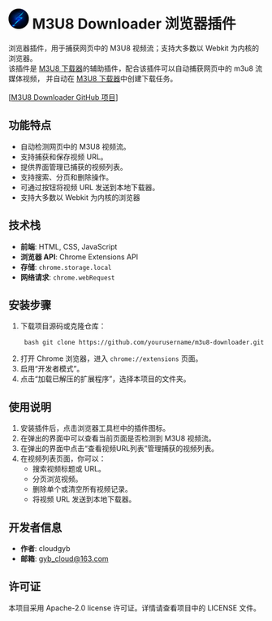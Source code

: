 # <img src="./img/icon.png" width="40px"/> M3U8 Downloader 浏览器插件

浏览器插件，用于捕获网页中的 M3U8 视频流；支持大多数以 Webkit 为内核的浏览器。<br/>
该插件是 [M3U8 下载器](https://github.com/cloudgyb/m3u8-downloader)的辅助插件，配合该插件可以自动捕获网页中的 m3u8 流媒体视频，
并自动在 [M3U8 下载器](https://github.com/cloudgyb/m3u8-downloader)中创建下载任务。
<br/>
<br/>
[[M3U8 Downloader GitHub 项目](https://github.com/cloudgyb/m3u8-downloader)]

## 功能特点

- 自动检测网页中的 M3U8 视频流。
- 支持捕获和保存视频 URL。
- 提供界面管理已捕获的视频列表。
- 支持搜索、分页和删除操作。
- 可通过按钮将视频 URL 发送到本地下载器。
- 支持大多数以 Webkit 为内核的浏览器

## 技术栈

- **前端**: HTML, CSS, JavaScript
- **浏览器 API**: Chrome Extensions API
- **存储**: `chrome.storage.local`
- **网络请求**: `chrome.webRequest`

## 安装步骤

1. 下载项目源码或克隆仓库：
   ```shell
    bash git clone https://github.com/yourusername/m3u8-downloader.git
   ```
2. 打开 Chrome 浏览器，进入 `chrome://extensions` 页面。
3. 启用“开发者模式”。
4. 点击“加载已解压的扩展程序”，选择本项目的文件夹。

## 使用说明

1. 安装插件后，点击浏览器工具栏中的插件图标。
2. 在弹出的界面中可以查看当前页面是否检测到 M3U8 视频流。
3. 在弹出的界面中点击“查看视频URL列表”管理捕获的视频列表。
4. 在视频列表页面，你可以：
    - 搜索视频标题或 URL。
    - 分页浏览视频。
    - 删除单个或清空所有视频记录。
    - 将视频 URL 发送到本地下载器。

## 开发者信息

- **作者**: cloudgyb
- **邮箱**: gyb_cloud@163.com

## 许可证

本项目采用 Apache-2.0 license 许可证。详情请查看项目中的 LICENSE 文件。

